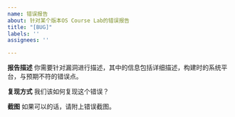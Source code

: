 ```yaml
---
name: 错误报告
about: 针对某个版本OS Course Lab的错误报告
title: "[BUG]"
labels: ''
assignees: ''

---
```


**报告描述**
你需要针对漏洞进行描述，其中的信息包括详细描述，构建时的系统平台，与预期不符的错误点。

**复现方式**
我们该如何复现这个错误？

**截图**
如果可以的话，请附上错误截图。
